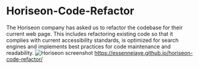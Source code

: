# Horiseon-Code-Refactor
The Horiseon company has asked us to refactor the codebase for their current web page.
This includes refactoring existing code so that it complies with current accessibility standards, is optimized for search engines and
implements best practices for code maintenance and readability. 
![Horiseon screenshot](horiseon-screenshot.png)
 https://essennejaye.github.io/horiseon-code-refactor/